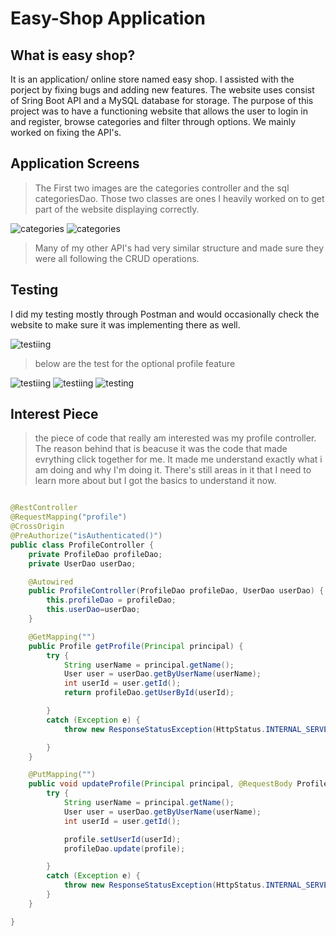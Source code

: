 # Easy-Shop Application

## What is easy shop? 
It is an application/ online store named easy shop. I assisted with the porject by fixing bugs and adding new features. The website uses consist of Sring Boot API and a MySQL database for storage. The purpose of this project was to have a functioning website that allows the user to login in and register, browse categories and filter through options. We mainly worked on fixing the API's.

## Application Screens
>The First two images are the categories controller and the sql categoriesDao. Those two classes are ones I heavily worked on to get part of the website displaying correctly. 

![categories](images/sqlCategories.jpg)
![categories](images/mySqlCategoriesDao.jpg)

> Many of my other API's had very similar structure and made sure they were all following the CRUD operations. 

## Testing 

I did my testing mostly through Postman and would occasionally check the website to make sure it was implementing there as well. 

![testiing](images/easyman-solo%20test.jpg)

> below are the test for the optional profile feature

![testiing](images/login-optional.jpg)
![testiing](images/getprofile.jpg)
![testing](images/profile.jpg)

## Interest Piece
> the piece of code that really am interested was my profile controller. The reason behind that is beacuse it was the code that made evrything click together for me. It made me understand exactly what i am doing and why I'm doing it. There's still areas in it that I need to learn more about but I got the basics to understand it now. 
```java

@RestController
@RequestMapping("profile")
@CrossOrigin
@PreAuthorize("isAuthenticated()")
public class ProfileController {
    private ProfileDao profileDao;
    private UserDao userDao;

    @Autowired
    public ProfileController(ProfileDao profileDao, UserDao userDao) {
        this.profileDao = profileDao;
        this.userDao=userDao;
    }

    @GetMapping("")
    public Profile getProfile(Principal principal) {
        try {
            String userName = principal.getName();
            User user = userDao.getByUserName(userName);
            int userId = user.getId();
            return profileDao.getUserById(userId);

        }
        catch (Exception e) {
            throw new ResponseStatusException(HttpStatus.INTERNAL_SERVER_ERROR, "Unable to get profile", e);

        }
    }

    @PutMapping("")
    public void updateProfile(Principal principal, @RequestBody Profile profile) {
        try {
            String userName = principal.getName();
            User user = userDao.getByUserName(userName);
            int userId = user.getId();

            profile.setUserId(userId);
            profileDao.update(profile);

        }
        catch (Exception e) {
            throw new ResponseStatusException(HttpStatus.INTERNAL_SERVER_ERROR, "Unable to update profile", e);
        }
    }

}
```



